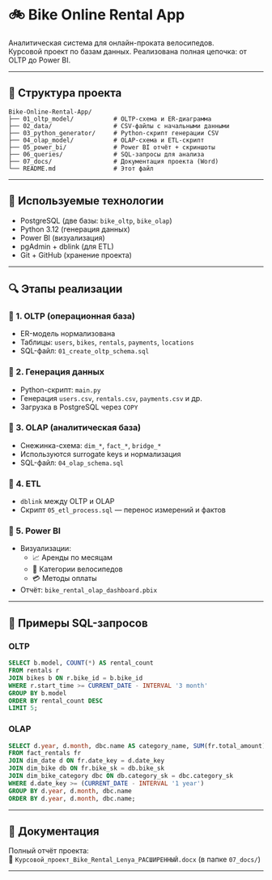 
# 🚲 Bike Online Rental App

Аналитическая система для онлайн-проката велосипедов.  
Курсовой проект по базам данных. Реализована полная цепочка: от OLTP до Power BI.

---

## 📁 Структура проекта

```
Bike-Online-Rental-App/
├── 01_oltp_model/           # OLTP-схема и ER-диаграмма
├── 02_data/                 # CSV-файлы с начальными данными
├── 03_python_generator/     # Python-скрипт генерации CSV
├── 04_olap_model/           # OLAP-схема и ETL-скрипт
├── 05_power_bi/             # Power BI отчёт + скриншоты
├── 06_queries/              # SQL-запросы для анализа
├── 07_docs/                 # Документация проекта (Word)
└── README.md                # Этот файл
```

---

## 🧰 Используемые технологии

- PostgreSQL (две базы: `bike_oltp`, `bike_olap`)
- Python 3.12 (генерация данных)
- Power BI (визуализация)
- pgAdmin + dblink (для ETL)
- Git + GitHub (хранение проекта)

---

## 🔍 Этапы реализации

### 📌 1. OLTP (операционная база)
- ER-модель нормализована
- Таблицы: `users`, `bikes`, `rentals`, `payments`, `locations`
- SQL-файл: `01_create_oltp_schema.sql`

### 📌 2. Генерация данных
- Python-скрипт: `main.py`
- Генерация `users.csv`, `rentals.csv`, `payments.csv` и др.
- Загрузка в PostgreSQL через `COPY`

### 📌 3. OLAP (аналитическая база)
- Снежинка-схема: `dim_*`, `fact_*`, `bridge_*`
- Используются surrogate keys и нормализация
- SQL-файл: `04_olap_schema.sql`

### 📌 4. ETL
- `dblink` между OLTP и OLAP
- Скрипт `05_etl_process.sql` — перенос измерений и фактов

### 📌 5. Power BI
- Визуализации:
  - 📈 Аренды по месяцам
  - 🥧 Категории велосипедов
  - 💳 Методы оплаты
- Отчёт: `bike_rental_olap_dashboard.pbix`

---

## 🧪 Примеры SQL-запросов

### OLTP
```sql
SELECT b.model, COUNT(*) AS rental_count
FROM rentals r
JOIN bikes b ON r.bike_id = b.bike_id
WHERE r.start_time >= CURRENT_DATE - INTERVAL '3 month'
GROUP BY b.model
ORDER BY rental_count DESC
LIMIT 5;
```

### OLAP
```sql
SELECT d.year, d.month, dbc.name AS category_name, SUM(fr.total_amount) AS revenue
FROM fact_rentals fr
JOIN dim_date d ON fr.date_key = d.date_key
JOIN dim_bike db ON fr.bike_sk = db.bike_sk
JOIN dim_bike_category dbc ON db.category_sk = dbc.category_sk
WHERE d.date_key >= (CURRENT_DATE - INTERVAL '1 year')
GROUP BY d.year, d.month, dbc.name
ORDER BY d.year, d.month, dbc.name;
```

---

## 📄 Документация

Полный отчёт проекта:  
📄 `Курсовой_проект_Bike_Rental_Lenya_РАСШИРЕННЫЙ.docx` (в папке `07_docs/`)

---
